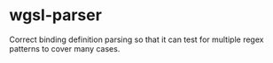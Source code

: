 # wgsl-parser

Correct binding definition parsing so that it can test for multiple regex patterns to cover many cases.
